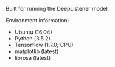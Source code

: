 Built for running the DeepListener model.

Environment information:
* Ubuntu (16.04)
* Python (3.5.2)
* Tensorflow (1.7.0; CPU)
* matplotlib (latest)
* librosa (latest)
